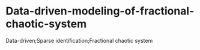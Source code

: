 # Data-driven-modeling-of-fractional-chaotic-system
Data-driven;Sparse identification;Fractional chaotic system
